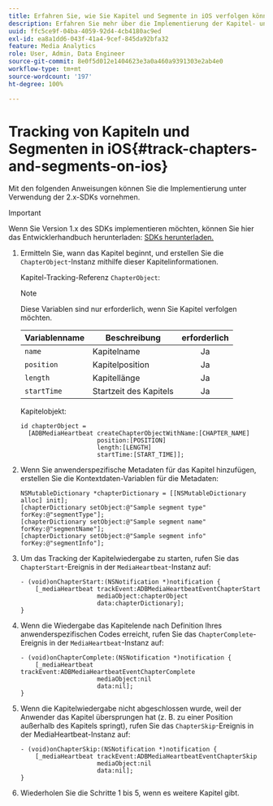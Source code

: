 ```yaml
---
title: Erfahren Sie, wie Sie Kapitel und Segmente in iOS verfolgen können.
description: Erfahren Sie mehr über die Implementierung der Kapitel- und Segmentverfolgung mit dem Media SDK in iOS.
uuid: ffc5ce9f-04ba-4059-92d4-4cb4180ac9ed
exl-id: ea8a1dd6-043f-41a4-9cef-845da92bfa32
feature: Media Analytics
role: User, Admin, Data Engineer
source-git-commit: 8e0f5d012e1404623e3a0a460a9391303e2ab4e0
workflow-type: tm+mt
source-wordcount: '197'
ht-degree: 100%

---
```


# Tracking von Kapiteln und Segmenten in iOS{#track-chapters-and-segments-on-ios}

Mit den folgenden Anweisungen können Sie die Implementierung unter Verwendung der 2.x-SDKs vornehmen.

>[!IMPORTANT]
>
> Wenn Sie Version 1.x des SDKs implementieren möchten, können Sie hier das Entwicklerhandbuch herunterladen: [SDKs herunterladen.](/help/sdk-implement/download-sdks.md)

1. Ermitteln Sie, wann das Kapitel beginnt, und erstellen Sie die `ChapterObject`-Instanz mithilfe dieser Kapitelinformationen.

   Kapitel-Tracking-Referenz `ChapterObject`:

   >[!NOTE]
   >
   >Diese Variablen sind nur erforderlich, wenn Sie Kapitel verfolgen möchten.

   | Variablenname | Beschreibung | erforderlich |
   | --- | --- | :---: |
   | `name` | Kapitelname | Ja |
   | `position` | Kapitelposition | Ja |
   | `length` | Kapitellänge | Ja |
   | `startTime` | Startzeit des Kapitels | Ja |

   Kapitelobjekt:

   ```
   id chapterObject =  
     [ADBMediaHeartbeat createChapterObjectWithName:[CHAPTER_NAME]
                        position:[POSITION]
                        length:[LENGTH]
                        startTime:[START_TIME]];
   ```

1. Wenn Sie anwenderspezifische Metadaten für das Kapitel hinzufügen, erstellen Sie die Kontextdaten-Variablen für die Metadaten:

   ```
   NSMutableDictionary *chapterDictionary = [[NSMutableDictionary alloc] init];
   [chapterDictionary setObject:@"Sample segment type" forKey:@"segmentType"];
   [chapterDictionary setObject:@"Sample segment name" forKey:@"segmentName"];
   [chapterDictionary setObject:@"Sample segment info" forKey:@"segmentInfo"];
   ```

1. Um das Tracking der Kapitelwiedergabe zu starten, rufen Sie das `ChapterStart`-Ereignis in der `MediaHeartbeat`-Instanz auf:

   ```
   - (void)onChapterStart:(NSNotification *)notification {
       [_mediaHeartbeat trackEvent:ADBMediaHeartbeatEventChapterStart  
                        mediaObject:chapterObject     
                        data:chapterDictionary];
   }
   ```

1. Wenn die Wiedergabe das Kapitelende nach Definition Ihres anwenderspezifischen Codes erreicht, rufen Sie das `ChapterComplete`-Ereignis in der `MediaHeartbeat`-Instanz auf:

   ```
   - (void)onChapterComplete:(NSNotification *)notification {
       [_mediaHeartbeat trackEvent:ADBMediaHeartbeatEventChapterComplete  
                        mediaObject:nil  
                        data:nil];
   }
   ```

1. Wenn die Kapitelwiedergabe nicht abgeschlossen wurde, weil der Anwender das Kapitel übersprungen hat (z. B. zu einer Position außerhalb des Kapitels springt), rufen Sie das `ChapterSkip`-Ereignis in der MediaHeartbeat-Instanz auf:

   ```
   - (void)onChapterSkip:(NSNotification *)notification {
       [_mediaHeartbeat trackEvent:ADBMediaHeartbeatEventChapterSkip  
                        mediaObject:nil  
                        data:nil];
   }
   ```

1. Wiederholen Sie die Schritte 1 bis 5, wenn es weitere Kapitel gibt.
